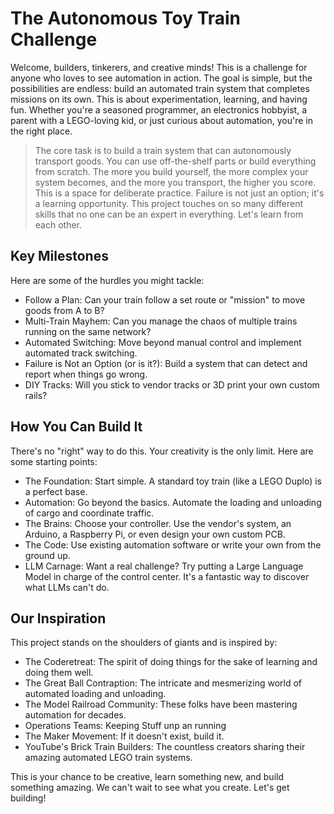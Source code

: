 # The Autonomous Toy Train Challenge

Welcome, builders, tinkerers, and creative minds! This is a challenge for anyone who loves to see automation in action. The goal is simple, but the possibilities are endless: build an automated train system that completes missions on its own.
This is about experimentation, learning, and having fun. Whether you're a seasoned programmer, an electronics hobbyist, a parent with a LEGO-loving kid, or just curious about automation, you're in the right place.

> The core task is to build a train system that can autonomously transport goods. You can use off-the-shelf parts or build everything from scratch. The more you build yourself, the more complex your system becomes, and the more you transport, the higher you score. This is a space for deliberate practice. Failure is not just an option; it's a learning opportunity. This project touches on so many different skills that no one can be an expert in everything. Let's learn from each other.

## Key Milestones

Here are some of the hurdles you might tackle:

* Follow a Plan: Can your train follow a set route or "mission" to move goods from A to B?
* Multi-Train Mayhem: Can you manage the chaos of multiple trains running on the same network?
* Automated Switching: Move beyond manual control and implement automated track switching.
* Failure is Not an Option (or is it?): Build a system that can detect and report when things go wrong.
* DIY Tracks: Will you stick to vendor tracks or 3D print your own custom rails?

## How You Can Build It

There's no "right" way to do this. Your creativity is the only limit. Here are some starting points:

* The Foundation: Start simple. A standard toy train (like a LEGO Duplo) is a perfect base.
* Automation: Go beyond the basics. Automate the loading and unloading of cargo and coordinate traffic.
* The Brains: Choose your controller. Use the vendor's system, an Arduino, a Raspberry Pi, or even design your own custom PCB.
* The Code: Use existing automation software or write your own from the ground up.
* LLM Carnage: Want a real challenge? Try putting a Large Language Model in charge of the control center. It's a fantastic way to discover what LLMs can't do.

## Our Inspiration

This project stands on the shoulders of giants and is inspired by:

* The Coderetreat: The spirit of doing things for the sake of learning and doing them well.
* The Great Ball Contraption: The intricate and mesmerizing world of automated loading and unloading.
* The Model Railroad Community: These folks have been mastering automation for decades.
* Operations Teams: Keeping Stuff unp an running
* The Maker Movement: If it doesn't exist, build it.
* YouTube's Brick Train Builders: The countless creators sharing their amazing automated LEGO train systems.

This is your chance to be creative, learn something new, and build something amazing. We can't wait to see what you create. Let's get building!
